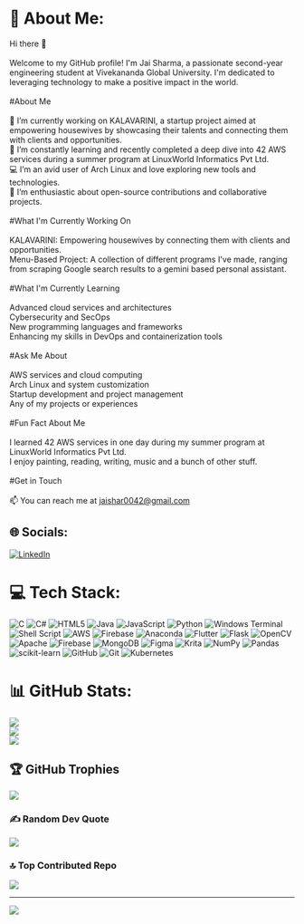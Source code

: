 # 💫 About Me:
Hi there 👋<br><br>Welcome to my GitHub profile! I'm Jai Sharma, a passionate second-year engineering student at Vivekananda Global University. I'm dedicated to leveraging technology to make a positive impact in the world.<br><br>#About Me<br><br>    🔭 I’m currently working on KALAVARINI, a startup project aimed at empowering housewives by showcasing their talents and connecting them with clients and opportunities.<br>    🌱 I’m constantly learning and recently completed a deep dive into 42 AWS services during a summer program at LinuxWorld Informatics Pvt Ltd.<br>    💻 I’m an avid user of Arch Linux and love exploring new tools and technologies.<br>    🚀 I’m enthusiastic about open-source contributions and collaborative projects.<br><br>#What I'm Currently Working On<br><br>    KALAVARINI: Empowering housewives by connecting them with clients and opportunities.<br>    Menu-Based Project: A collection of different programs I've made, ranging from scraping Google search results to a gemini based personal assistant.<br><br>#What I'm Currently Learning<br><br>    Advanced cloud services and architectures<br>    Cybersecurity and SecOps<br>    New programming languages and frameworks<br>    Enhancing my skills in DevOps and containerization tools<br><br>#Ask Me About<br><br>    AWS services and cloud computing<br>    Arch Linux and system customization<br>    Startup development and project management<br>    Any of my projects or experiences<br><br>#Fun Fact About Me<br><br>    I learned 42 AWS services in one day during my summer program at LinuxWorld Informatics Pvt Ltd.<br>    I enjoy painting, reading, writing, music and a bunch of other stuff.<br><br>#Get in Touch<br><br>    📫 You can reach me at jaishar0042@gmail.com


## 🌐 Socials:
[![LinkedIn](https://img.shields.io/badge/LinkedIn-%230077B5.svg?logo=linkedin&logoColor=white)](https://linkedin.com/in/jai-sharma-91a197290) 

# 💻 Tech Stack:
![C](https://img.shields.io/badge/c-%2300599C.svg?style=for-the-badge&logo=c&logoColor=white) ![C#](https://img.shields.io/badge/c%23-%23239120.svg?style=for-the-badge&logo=csharp&logoColor=white) ![HTML5](https://img.shields.io/badge/html5-%23E34F26.svg?style=for-the-badge&logo=html5&logoColor=white) ![Java](https://img.shields.io/badge/java-%23ED8B00.svg?style=for-the-badge&logo=openjdk&logoColor=white) ![JavaScript](https://img.shields.io/badge/javascript-%23323330.svg?style=for-the-badge&logo=javascript&logoColor=%23F7DF1E) ![Python](https://img.shields.io/badge/python-3670A0?style=for-the-badge&logo=python&logoColor=ffdd54) ![Windows Terminal](https://img.shields.io/badge/Windows%20Terminal-%234D4D4D.svg?style=for-the-badge&logo=windows-terminal&logoColor=white) ![Shell Script](https://img.shields.io/badge/shell_script-%23121011.svg?style=for-the-badge&logo=gnu-bash&logoColor=white) ![AWS](https://img.shields.io/badge/AWS-%23FF9900.svg?style=for-the-badge&logo=amazon-aws&logoColor=white) ![Firebase](https://img.shields.io/badge/firebase-%23039BE5.svg?style=for-the-badge&logo=firebase) ![Anaconda](https://img.shields.io/badge/Anaconda-%2344A833.svg?style=for-the-badge&logo=anaconda&logoColor=white) ![Flutter](https://img.shields.io/badge/Flutter-%2302569B.svg?style=for-the-badge&logo=Flutter&logoColor=white) ![Flask](https://img.shields.io/badge/flask-%23000.svg?style=for-the-badge&logo=flask&logoColor=white) ![OpenCV](https://img.shields.io/badge/opencv-%23white.svg?style=for-the-badge&logo=opencv&logoColor=white) ![Apache](https://img.shields.io/badge/apache-%23D42029.svg?style=for-the-badge&logo=apache&logoColor=white) ![Firebase](https://img.shields.io/badge/firebase-a08021?style=for-the-badge&logo=firebase&logoColor=ffcd34) ![MongoDB](https://img.shields.io/badge/MongoDB-%234ea94b.svg?style=for-the-badge&logo=mongodb&logoColor=white) ![Figma](https://img.shields.io/badge/figma-%23F24E1E.svg?style=for-the-badge&logo=figma&logoColor=white) ![Krita](https://img.shields.io/badge/Krita-203759?style=for-the-badge&logo=krita&logoColor=EEF37B) ![NumPy](https://img.shields.io/badge/numpy-%23013243.svg?style=for-the-badge&logo=numpy&logoColor=white) ![Pandas](https://img.shields.io/badge/pandas-%23150458.svg?style=for-the-badge&logo=pandas&logoColor=white) ![scikit-learn](https://img.shields.io/badge/scikit--learn-%23F7931E.svg?style=for-the-badge&logo=scikit-learn&logoColor=white) ![GitHub](https://img.shields.io/badge/github-%23121011.svg?style=for-the-badge&logo=github&logoColor=white) ![Git](https://img.shields.io/badge/git-%23F05033.svg?style=for-the-badge&logo=git&logoColor=white) ![Kubernetes](https://img.shields.io/badge/kubernetes-%23326ce5.svg?style=for-the-badge&logo=kubernetes&logoColor=white)
# 📊 GitHub Stats:
![](https://github-readme-stats.vercel.app/api?username=JaiSharma004&theme=panda&hide_border=true&include_all_commits=true&count_private=false)<br/>
![](https://github-readme-streak-stats.herokuapp.com/?user=JaiSharma004&theme=panda&hide_border=true)<br/>
![](https://github-readme-stats.vercel.app/api/top-langs/?username=JaiSharma004&theme=panda&hide_border=true&include_all_commits=true&count_private=false&layout=compact)

## 🏆 GitHub Trophies
![](https://github-profile-trophy.vercel.app/?username=JaiSharma004&theme=dracula&no-frame=true&no-bg=false&margin-w=4)

### ✍️ Random Dev Quote
![](https://quotes-github-readme.vercel.app/api?type=horizontal&theme=radical)

### 🔝 Top Contributed Repo
![](https://github-contributor-stats.vercel.app/api?username=JaiSharma004&limit=5&theme=dracula&combine_all_yearly_contributions=true)

---
[![](https://visitcount.itsvg.in/api?id=JaiSharma004&icon=10&color=13)](https://visitcount.itsvg.in)

<!-- Proudly created with GPRM ( https://gprm.itsvg.in ) -->
